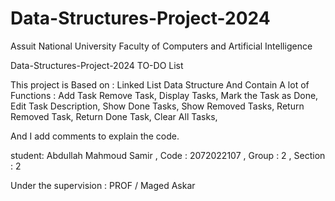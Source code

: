 # Data-Structures-Project-2024

Assuit National University 
Faculty of Computers and Artificial Intelligence 

Data-Structures-Project-2024 
     TO-DO List

This project is Based on : Linked List  Data Structure 
And Contain 
A lot of Functions : 
 Add Task
 Remove Task,
Display Tasks,
Mark the Task as Done,
Edit Task Description,
Show Done Tasks,
Show Removed Tasks,
Return Removed Task,
Return Done Task,
 Clear All Tasks,


And I add comments  to explain the code.


student: Abdullah Mahmoud Samir , 
Code : 2072022107 ,
Group : 2 ,
Section : 2


Under the supervision : 
PROF / Maged Askar 

